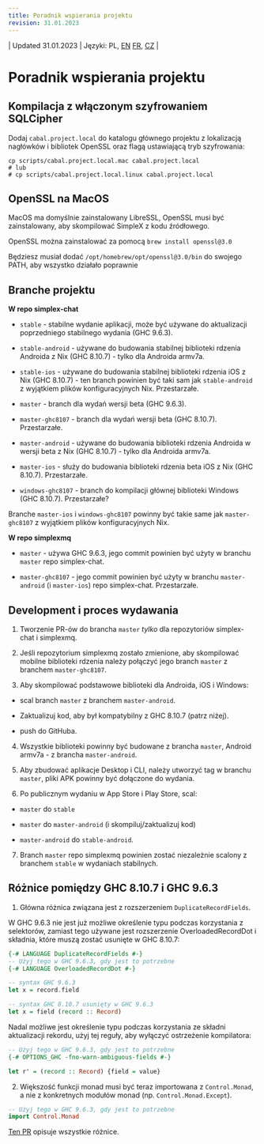 ```yaml
---
title: Poradnik wspierania projektu
revision: 31.01.2023
---
```


| Updated 31.01.2023 | Języki: PL, [EN](/docs/CONTRIBUTING.md) [FR](/docs/lang/fr/CONTRIBUTING.md), [CZ](/docs/lang/cs/CONTRIBUTING.md) |

# Poradnik wspierania projektu

## Kompilacja z włączonym szyfrowaniem SQLCipher

Dodaj `cabal.project.local` do katalogu głównego projektu z lokalizacją nagłówków i bibliotek OpenSSL oraz flagą ustawiającą tryb szyfrowania:

```
cp scripts/cabal.project.local.mac cabal.project.local
# lub
# cp scripts/cabal.project.local.linux cabal.project.local
```

## OpenSSL na MacOS

MacOS ma domyślnie zainstalowany LibreSSL, OpenSSL musi być zainstalowany, aby skompilować SimpleX z kodu źródłowego.

OpenSSL można zainstalować za pomocą `brew install openssl@3.0`

Będziesz musiał dodać `/opt/homebrew/opt/openssl@3.0/bin` do swojego PATH, aby wszystko działało poprawnie


## Branche projektu

**W repo simplex-chat**


- `stable` - stabilne wydanie aplikacji, może być używane do aktualizacji poprzedniego stabilnego wydania (GHC 9.6.3).

- `stable-android` - używane do budowania stabilnej biblioteki rdzenia Androida z Nix (GHC 8.10.7) - tylko dla Androida armv7a.

- `stable-ios` - używane do budowania stabilnej biblioteki rdzenia iOS z Nix (GHC 8.10.7) - ten branch powinien być taki sam jak `stable-android` z wyjątkiem plików konfiguracyjnych Nix. Przestarzałe.

- `master` - branch dla wydań wersji beta (GHC 9.6.3).

- `master-ghc8107` - branch dla wydań wersji beta (GHC 8.10.7). Przestarzałe.

- `master-android` - używane do budowania biblioteki rdzenia Androida w wersji beta z Nix (GHC 8.10.7) - tylko dla Androida armv7a.

- `master-ios` - służy do budowania biblioteki rdzenia beta iOS z Nix (GHC 8.10.7). Przestarzałe.

- `windows-ghc8107` - branch do kompilacji głównej biblioteki Windows (GHC 8.10.7). Przestarzałe?

Branche `master-ios` i `windows-ghc8107` powinny być takie same jak `master-ghc8107` z wyjątkiem plików konfiguracyjnych Nix.

**W repo simplexmq**

- `master` - używa GHC 9.6.3, jego commit powinien być użyty w branchu `master` repo simplex-chat.

- `master-ghc8107` - jego commit powinien być użyty w branchu `master-android` (i `master-ios`) repo simplex-chat. Przestarzałe.

## Development i proces wydawania

1. Tworzenie PR-ów do brancha `master` _tylko_ dla repozytoriów simplex-chat i simplexmq.

2. Jeśli repozytorium simplexmq zostało zmienione, aby skompilować mobilne biblioteki rdzenia należy połączyć jego branch `master` z branchem `master-ghc8107`.

3. Aby skompilować podstawowe biblioteki dla Androida, iOS i Windows:

- scal branch `master` z branchem `master-android`.

- Zaktualizuj kod, aby był kompatybilny z GHC 8.10.7 (patrz niżej).

- push do GitHuba.

4. Wszystkie biblioteki powinny być budowane z brancha `master`, Android armv7a - z brancha `master-android`.

5. Aby zbudować aplikacje Desktop i CLI, należy utworzyć tag w branchu `master`, pliki APK powinny być dołączone do wydania.

6. Po publicznym wydaniu w App Store i Play Store, scal:

- `master` do `stable`

- `master` do `master-android` (i skompiluj/zaktualizuj kod)

- `master-android` do `stable-android`.

7. Branch `master` repo simplexmq powinien zostać niezależnie scalony z branchem `stable` w wydaniach stabilnych.


## Różnice pomiędzy GHC 8.10.7 i GHC 9.6.3

1. Główna różnica związana jest z rozszerzeniem `DuplicateRecordFields`.

W GHC 9.6.3 nie jest już możliwe określenie typu podczas korzystania z selektorów, zamiast tego używane jest rozszerzenie OverloadedRecordDot i składnia, które muszą zostać usunięte w GHC 8.10.7:

```haskell
{-# LANGUAGE DuplicateRecordFields #-}
-- Użyj tego w GHC 9.6.3, gdy jest to potrzebne
{-# LANGUAGE OverloadedRecordDot #-}

-- syntax GHC 9.6.3
let x = record.field

-- syntax GHC 8.10.7 usunięty w GHC 9.6.3
let x = field (record :: Record)
```

Nadal możliwe jest określenie typu podczas korzystania ze składni aktualizacji rekordu, użyj tej reguły, aby wyłączyć ostrzeżenie kompilatora:

```haskell
-- Użyj tego w GHC 9.6.3, gdy jest to potrzebne
{-# OPTIONS_GHC -fno-warn-ambiguous-fields #-}

let r' = (record :: Record) {field = value}
```

2. Większość funkcji monad musi być teraz importowana z `Control.Monad`, a nie z konkretnych modułów monad (np. `Control.Monad.Except`).

```haskell
-- Użyj tego w GHC 9.6.3, gdy jest to potrzebne
import Control.Monad
```

[Ten PR](https://github.com/simplex-chat/simplex-chat/pull/2975/files) opisuje wszystkie różnice.
